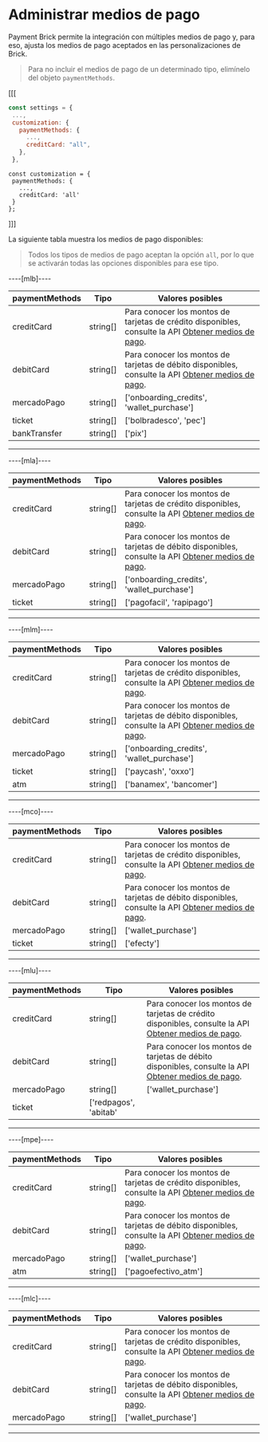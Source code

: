 # Administrar medios de pago

Payment Brick permite la integración con múltiples medios de pago y, para eso, ajusta los medios de pago aceptados en las personalizaciones de Brick. 

> Para no incluir el medios de pago de un determinado tipo, elimínelo del objeto `paymentMethods`.

[[[
```Javascript
const settings = {
 ...,
 customization: {
   paymentMethods: {
     ...,
     creditCard: "all",
   },
 },
```
```react-jsx
const customization = {
 paymentMethods: {
   ...,
   creditCard: 'all'
 }
};
```
]]]

La siguiente tabla muestra los medios de pago disponibles:

> Todos los tipos de medios de pago aceptan la opción `all`, por lo que se activarán todas las opciones disponibles para ese tipo.

----[mlb]----

| paymentMethods | Tipo | Valores posibles |
|--- |--- | --- |
| creditCard | string[] | Para conocer los montos de tarjetas de crédito disponibles, consulte la API [Obtener medios de pago](/developers/es/reference/payment_methods/_payment_methods/get).|
| debitCard | string[] | Para conocer los montos de tarjetas de débito disponibles, consulte la API [Obtener medios de pago](/developers/es/reference/payment_methods/_payment_methods/get). |
| mercadoPago | string[] | ['onboarding_credits',  'wallet_purchase'] |
| ticket | string[] | ['bolbradesco', 'pec'] |
| bankTransfer | string[] | ['pix'] |

------------
----[mla]---- 

| paymentMethods | Tipo | Valores posibles |
|--- |--- | --- |
| creditCard | string[] | Para conocer los montos de tarjetas de crédito disponibles, consulte la API [Obtener medios de pago](/developers/es/reference/payment_methods/_payment_methods/get).|
| debitCard | string[] | Para conocer los montos de tarjetas de débito disponibles, consulte la API [Obtener medios de pago](/developers/es/reference/payment_methods/_payment_methods/get). |
| mercadoPago | string[] |  ['onboarding_credits',  'wallet_purchase'] |
| ticket | string[] |  ['pagofacil', 'rapipago'] |

------------
----[mlm]---- 

| paymentMethods | Tipo | Valores posibles |
|--- |--- | --- |
| creditCard | string[] | Para conocer los montos de tarjetas de crédito disponibles, consulte la API [Obtener medios de pago](/developers/es/reference/payment_methods/_payment_methods/get).|
| debitCard | string[] | Para conocer los montos de tarjetas de débito disponibles, consulte la API [Obtener medios de pago](/developers/es/reference/payment_methods/_payment_methods/get). |
| mercadoPago | string[] |  ['onboarding_credits',  'wallet_purchase'] |
| ticket | string[] |  ['paycash', 'oxxo'] |
| atm | string[] |  ['banamex',  'bancomer'] |

------------
----[mco]---- 

| paymentMethods | Tipo | Valores posibles |
|--- |--- | --- |
| creditCard | string[] | Para conocer los montos de tarjetas de crédito disponibles, consulte la API [Obtener medios de pago](/developers/es/reference/payment_methods/_payment_methods/get).|
| debitCard | string[] |  Para conocer los montos de tarjetas de débito disponibles, consulte la API [Obtener medios de pago](/developers/es/reference/payment_methods/_payment_methods/get). |
| mercadoPago | string[] |  ['wallet_purchase'] |
| ticket | string[] |  ['efecty'] |

------------
----[mlu]---- 

| paymentMethods | Tipo | Valores posibles |
|--- |--- | --- |
| creditCard | string[] | Para conocer los montos de tarjetas de crédito disponibles, consulte la API [Obtener medios de pago](/developers/es/reference/payment_methods/_payment_methods/get).|
| debitCard | string[] | Para conocer los montos de tarjetas de débito disponibles, consulte la API [Obtener medios de pago](/developers/es/reference/payment_methods/_payment_methods/get). |
| mercadoPago | string[] |  ['wallet_purchase'] |
| ticket | ['redpagos', 'abitab' |

------------
----[mpe]---- 

| paymentMethods | Tipo | Valores posibles |
|--- |--- | --- |
| creditCard | string[] |  Para conocer los montos de tarjetas de crédito disponibles, consulte la API [Obtener medios de pago](/developers/es/reference/payment_methods/_payment_methods/get).|
| debitCard | string[] | Para conocer los montos de tarjetas de débito disponibles, consulte la API [Obtener medios de pago](/developers/es/reference/payment_methods/_payment_methods/get). |
| mercadoPago | string[] |  ['wallet_purchase'] |
| atm | string[] |  ['pagoefectivo_atm'] |

------------
----[mlc]---- 

| paymentMethods | Tipo | Valores posibles |
|--- |--- | --- |
| creditCard | string[] |  Para conocer los montos de tarjetas de crédito disponibles, consulte la API [Obtener medios de pago](/developers/es/reference/payment_methods/_payment_methods/get).|
| debitCard | string[] |  Para conocer los montos de tarjetas de débito disponibles, consulte la API [Obtener medios de pago](/developers/es/reference/payment_methods/_payment_methods/get). |
| mercadoPago | string[] |  ['wallet_purchase'] |

------------